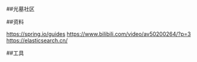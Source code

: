 ##光墓社区

##资料

https://spring.io/guides
https://www.bilibili.com/video/av50200264/?p=3
https://elasticsearch.cn/

##工具

